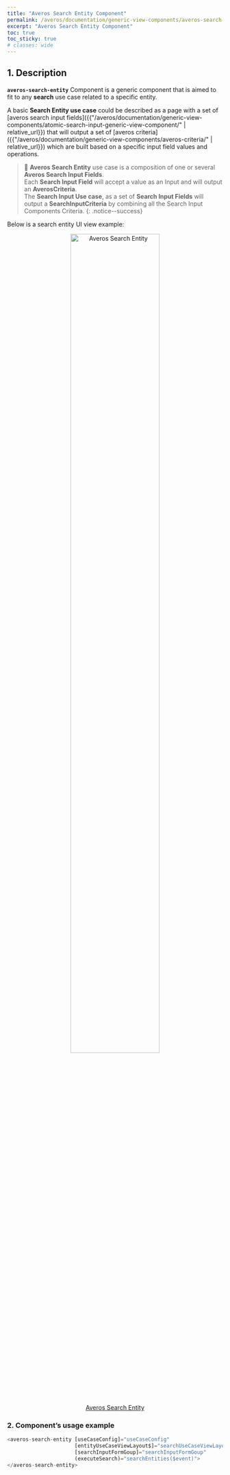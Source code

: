 ```yaml
---
title: "Averos Search Entity Component"
permalink: /averos/documentation/generic-view-components/averos-search-entity/
excerpt: "Averos Search Entity Component"
toc: true
toc_sticky: true
# classes: wide
---
```


## 1. Description

**`averos-search-entity`** Component is a generic component that is aimed to fit to any **search** use case related to a specific entity. <br/>

A basic **Search Entity use case** could be described as a page with a set of [averos search input fields]({{"/averos/documentation/generic-view-components/atomic-search-input-generic-view-component/" | relative_url}}) that will output a set of [averos criteria]({{"/averos/documentation/generic-view-components/averos-criteria/" | relative_url}}) which are built based on a specific input field values and operations.

>🚩 **Averos Search Entity** use case is a composition of one or several **Averos Search Input Fields**.<br/>
Each **Search Input Field** will accept a value as an Input and will output an **AverosCriteria**.<br/>
The **Search Input Use case**, as a set of **Search Input Fields** will output a **SearchInputCriteria** by combining all the Search Input Components Criteria.
{: .notice--success}

Below is a search entity UI view example:

<div align="center">
<figure style="justify-content: center;">
	<a href="{{ site.baseurl }}/assets/doc/averos-search-entity.png">
    <img style="width: 70%;" src="{{ site.baseurl }}/assets/doc/averos-search-entity.png" alt="Averos Search Entity">
      <figcaption>Averos Search Entity</figcaption>
  </a>
</figure>
</div>


### 2. Component’s usage example

```typescript
<averos-search-entity [useCaseConfig]="useCaseConfig"
                      [entityUseCaseViewLayout$]="searchUseCaseViewLayout"
                      [searchInputFormGoup]="searchInputFormGoup"
                      (executeSearch)="searchEntities($event)">
</averos-search-entity>
```
